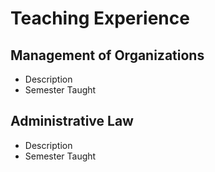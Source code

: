 # Teaching Experience

## Management of Organizations
- Description
- Semester Taught

## Administrative Law
- Description
- Semester Taught